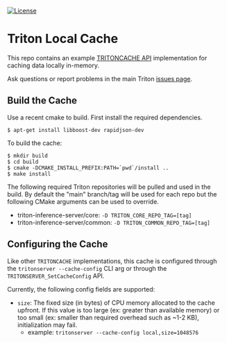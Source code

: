 <!--
# Copyright 2023, NVIDIA CORPORATION & AFFILIATES. All rights reserved.
#
# Redistribution and use in source and binary forms, with or without
# modification, are permitted provided that the following conditions
# are met:
#  * Redistributions of source code must retain the above copyright
#    notice, this list of conditions and the following disclaimer.
#  * Redistributions in binary form must reproduce the above copyright
#    notice, this list of conditions and the following disclaimer in the
#    documentation and/or other materials provided with the distribution.
#  * Neither the name of NVIDIA CORPORATION nor the names of its
#    contributors may be used to endorse or promote products derived
#    from this software without specific prior written permission.
#
# THIS SOFTWARE IS PROVIDED BY THE COPYRIGHT HOLDERS ``AS IS'' AND ANY
# EXPRESS OR IMPLIED WARRANTIES, INCLUDING, BUT NOT LIMITED TO, THE
# IMPLIED WARRANTIES OF MERCHANTABILITY AND FITNESS FOR A PARTICULAR
# PURPOSE ARE DISCLAIMED.  IN NO EVENT SHALL THE COPYRIGHT OWNER OR
# CONTRIBUTORS BE LIABLE FOR ANY DIRECT, INDIRECT, INCIDENTAL, SPECIAL,
# EXEMPLARY, OR CONSEQUENTIAL DAMAGES (INCLUDING, BUT NOT LIMITED TO,
# PROCUREMENT OF SUBSTITUTE GOODS OR SERVICES; LOSS OF USE, DATA, OR
# PROFITS; OR BUSINESS INTERRUPTION) HOWEVER CAUSED AND ON ANY THEORY
# OF LIABILITY, WHETHER IN CONTRACT, STRICT LIABILITY, OR TORT
# (INCLUDING NEGLIGENCE OR OTHERWISE) ARISING IN ANY WAY OUT OF THE USE
# OF THIS SOFTWARE, EVEN IF ADVISED OF THE POSSIBILITY OF SUCH DAMAGE.
-->

[![License](https://img.shields.io/badge/License-BSD3-lightgrey.svg)](https://opensource.org/licenses/BSD-3-Clause)

# Triton Local Cache

This repo contains an example 
[TRITONCACHE API](https://github.com/triton-inference-server/core/blob/main/include/triton/core/tritoncache.h)
implementation for caching data locally in-memory.

Ask questions or report problems in the main Triton [issues
page](https://github.com/triton-inference-server/server/issues).

## Build the Cache

Use a recent cmake to build. First install the required dependencies.

```
$ apt-get install libboost-dev rapidjson-dev
```

To build the cache:

```
$ mkdir build
$ cd build
$ cmake -DCMAKE_INSTALL_PREFIX:PATH=`pwd`/install ..
$ make install
```

The following required Triton repositories will be pulled and used in
the build. By default the "main" branch/tag will be used for each repo
but the following CMake arguments can be used to override.

* triton-inference-server/core: `-D TRITON_CORE_REPO_TAG=[tag]`
* triton-inference-server/common: `-D TRITON_COMMON_REPO_TAG=[tag]` 

## Configuring the Cache 

Like other `TRITONCACHE` implementations, this cache is configured through the 
`tritonserver --cache-config` CLI arg or through the 
`TRITONSERVER_SetCacheConfig` API.

Currently, the following config fields are supported:
- `size`: The fixed size (in bytes) of CPU memory allocated to the cache 
upfront. If this value is too large (ex: greater than available memory) or 
too small (ex: smaller than required overhead such as ~1-2 KB), initialization
may fail.
    - example: `tritonserver --cache-config local,size=1048576`

